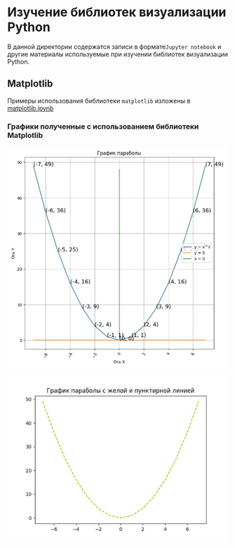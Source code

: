 # Изучение библиотек визуализации Python

В данной директории содержатся записи в формате`Jupyter notebook` 
и другие материалы используемые при изучении библиотек визуализации Python.

## Matplotlib

Примеры использования библиотеки `matplotlib` изложены в 
[matplotlib.ipynb][matplotlib_notebook]

### Графики полученные с использованием библиотеки Matplotlib

![График параболы matplotlib][first_graph_matplotlib]

![График параболы с желтой и пунктирной линией matplotlib][second_graph_matplotlib]

<!-- Ссылки -->
<!-- Для matplotlib -->
[matplotlib_notebook]: matplotlib.ipynb "Примеры использования библиотеки `matplotlib`"
<!-- Графики matplotlib -->
<!-- График параболы -->
[first_graph_matplotlib]: media/matplotlib/first_graph.jpg
<!-- График параболы с желтой и пунктирной линией -->
[second_graph_matplotlib]: media/matplotlib/second_graph.jpg